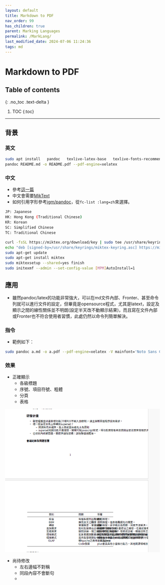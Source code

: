 ```yaml
---
layout: default
title: Markdown to PDF
nav_order: 99
has_children: true
parent: Marking Languages
permalink: /MarkLang/
last_modified_date: 2024-07-06 11:24:36
tags: md
---
```


# Markdown to PDF

## Table of contents

{: .no_toc .text-delta }

1. TOC
{:toc}

---

## 背景

### 英文

```bash
sudo apt install   pandoc   texlive-latex-base   texlive-fonts-recommended   texlive-extra-utils   texlive-latex-extra   texlive-xetex
pandoc README.md -o README.pdf --pdf-engine=xelatex
```

### 中文

- 參考[這一篇](https://sam.webspace.tw/2020/01/13/使用%20Pandoc%20將%20Markdown%20轉為%20PDF%20文件/)
- 中文會需要[MikText](https://miktex.org/download)
- 如何引用字形參考[jgm/pandoc](https://github.com/jgm/pandoc/wiki/Pandoc-with-Chinese)，從`fc-list :lang=zh`來選擇。

```bash
JP: Japanese
HK: Hong Kong (Traditional Chinese)
KR: Korean
SC: Simplified Chinese
TC: Traditional Chinese
```

```bash
curl -fsSL https://miktex.org/download/key | sudo tee /usr/share/keyrings/miktex-keyring.asc > /dev/null
echo "deb [signed-by=/usr/share/keyrings/miktex-keyring.asc] https://miktex.org/download/ubuntu jammy universe" | sudo tee /etc/apt/sources.list.d/miktex.list
sudo apt-get update
sudo apt-get install miktex
sudo miktexsetup --shared=yes finish
sudo initexmf --admin --set-config-value [MPM]AutoInstall=1
```

## 應用

- 雖然pandoc/latex的功能非常強大，可以在md文件內部、Fronter、甚至命令列就可以進行文件的設定，但畢竟是opensource程式，尤其是latext，設定及顯示之間的線性關係並不明朗(設定半天改不動顯示結果)，而且寫在文件內部或Fronter也不符合使用者習慣，此處仍然以命令列簡單解決。

### 指令

- 範例如下：

```bash
sudo pandoc a.md -o a.pdf --pdf-engine=xelatex -V mainfont='Noto Sans CJK TC'
```

### 效果

- 正確顯示
  - 各級標題
  - 序號、項目符號、粗體
  - 分頁
  - 表格

![](2024-07-08-13-16-18.png)

- 尚待修改
  - 左右邊幅不對稱
  - 同段內容不會斷句
  - 